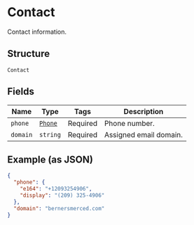 
# Contact

Contact information.

## Structure

`Contact`

## Fields

| Name | Type | Tags | Description |
|  --- | --- | --- | --- |
| `phone` | [`Phone`](/doc/models/phone.md) | Required | Phone number. |
| `domain` | `string` | Required | Assigned email domain. |

## Example (as JSON)

```json
{
  "phone": {
    "e164": "+12093254906",
    "display": "(209) 325-4906"
  },
  "domain": "bernersmerced.com"
}
```

